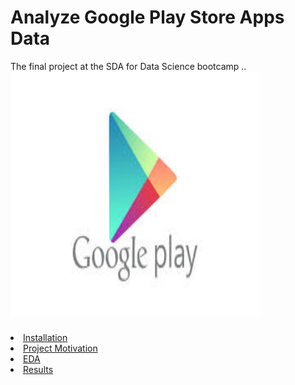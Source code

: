 # **Analyze Google Play Store Apps Data**
The final project at the SDA for Data Science bootcamp ..
<img width="400" height="400" src="googleplay.jpg">


<li><a href="#Installation">Installation</a></li>
<li><a href="#Project Motivation">Project Motivation</a></li>
<li><a href="#EDA">EDA</a></li>
<li><a href="#Results">Results</a></li>

